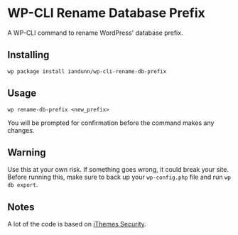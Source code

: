 WP-CLI Rename Database Prefix
===============================

A WP-CLI command to rename WordPress' database prefix.

## Installing

`wp package install iandunn/wp-cli-rename-db-prefix`

## Usage

`wp rename-db-prefix <new_prefix>`

You will be prompted for confirmation before the command makes any changes.

## Warning

Use this at your own risk. If something goes wrong, it could break your site. Before running this, make sure to back up your `wp-config.php` file and run `wp db export`.

## Notes

A lot of the code is based on [iThemes Security](https://wordpress.org/plugins/better-wp-security/).
